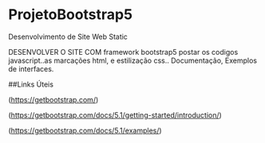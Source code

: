 # ProjetoBootstrap5
Desenvolvimento de Site Web Static 

DESENVOLVER O SITE COM framework bootstrap5
postar os codigos javascript..as marcações html, e estilização css..
Documentação, Exemplos de interfaces.

##Links Úteis 

(https://getbootstrap.com/)

(https://getbootstrap.com/docs/5.1/getting-started/introduction/)

(https://getbootstrap.com/docs/5.1/examples/)

